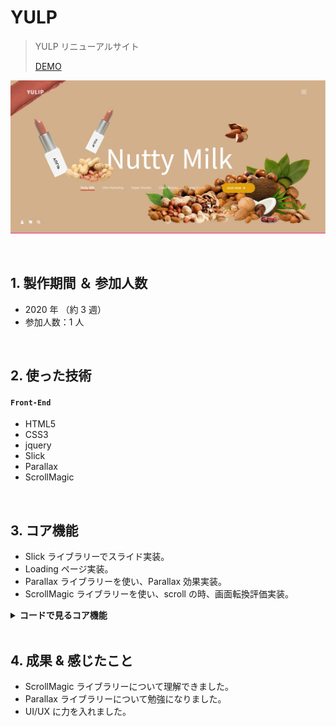 # YULP

> YULP リニューアルサイト
>
> [DEMO](https://bit.ly/3PdYaIR)

![image](https://raw.githubusercontent.com/hi1004/YULP-App/main/img/readme.jpg)

</br>

## 1. 製作期間 ＆ 参加人数

- 2020 年 （約 3 週）
- 参加人数：1 人

</br>

## 2. 使った技術

#### `Front-End`

- HTML5
- CSS3
- jquery
- Slick
- Parallax
- ScrollMagic

<br>

## 3. コア機能

- Slick ライブラリーでスライド実装。
- Loading ページ実装。
- Parallax ライブラリーを使い、Parallax 効果実装。
- ScrollMagic ライブラリーを使い、scroll の時、画面転換評価実装。

<details>
	<summary><b>コードで見るコア機能</b></summary>
  
  ### 3.1. スライド
  - **Slickライブラリー** :pushpin: [コード確認](https://github.com/hi1004/YULP-App/blob/main/index.html#L25-L59)

### 3.2. Loading

- **Loading ページ** :pushpin: [コード確認](https://github.com/hi1004/YULP-App/blob/main/index.html#L767-L793)

### 3.3. Parallax

- **Parallax ライブラリー** :pushpin: [コード確認](https://github.com/hi1004/YULP-App/blob/main/index.html#L794-L823)

### 3.4. ScrollMagic

- **ScrollMagic ライブラリー** :pushpin: [コード確認](https://github.com/hi1004/YULP-App/blob/main/js/main.js#L22-L48)
</details>

<br>

## 4. 成果 & 感じたこと

- ScrollMagic ライブラリーについて理解できました。
- Parallax ライブラリーについて勉強になりました。
- UI/UX に力を入れました。
